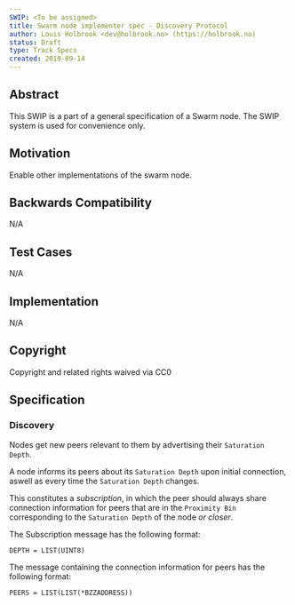 ```yaml
---
SWIP: <To be assigned>
title: Swarm node implementer spec - Discovery Protocol
author: Louis Holbrook <dev@holbrook.no> (https://holbrook.no)
status: Draft
type: Track Specs
created: 2019-09-14
---
```


## Abstract

This SWIP is a part of a general specification of a Swarm node. The SWIP system is used for convenience only.

## Motivation

Enable other implementations of the swarm node.

## Backwards Compatibility

N/A

## Test Cases

N/A

## Implementation

N/A

## Copyright

Copyright and related rights waived via CC0

## Specification

### Discovery

Nodes get new peers relevant to them by advertising their `Saturation
Depth`.

A node informs its peers about its `Saturation Depth` upon initial
connection, aswell as every time the `Saturation Depth` changes.

This constitutes a *subscription*, in which the peer should always share
connection information for peers that are in the `Proximity Bin`
corresponding to the `Saturation Depth` of the node *or closer*.

The Subscription message has the following format:

    DEPTH = LIST(UINT8)

The message containing the connection information for peers has the
following format:

    PEERS = LIST(LIST(*BZZADDRESS))
